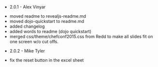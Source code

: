 
* 2.0.1 - Alex Vinyar
- moved readme to revealjs-readme.md
- moved dojo-quickstart to readme.md
- added changelog
- added words to readme (dojo quickstart)
- merged css/theme/chefconf2015.css from Redd to make all slides fit on one screen w/o cut offs.
* 2.0.2 - Mike Tyler
- fix the reset button in the excel sheet
